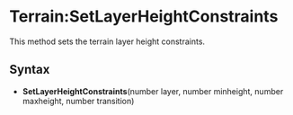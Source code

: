 # Terrain:SetLayerHeightConstraints

This method sets the terrain layer height constraints.

## Syntax

- **SetLayerHeightConstraints**(number layer, number minheight, number maxheight, number transition)
